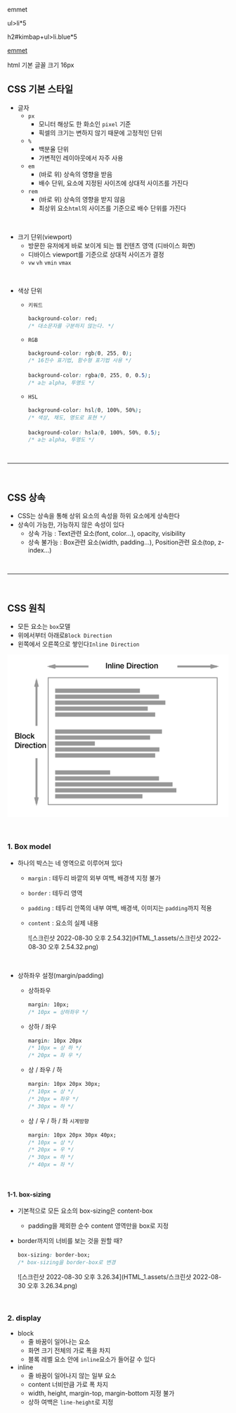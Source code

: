 emmet

ul>li*5

h2#kimbap+ul>li.blue*5

[emmet](https://docs.emmet.io/abbreviations/syntax/)

html 기본 글꼴 크기 16px



## CSS 기본 스타일

- 글자
  - `px`
    - 모니터 해상도 한 화소인 `pixel` 기준
    - 픽셀의 크기는 변하지 않기 때문에 고정적인 단위
  - `%`
    - 백분율 단위
    - 가변적인 레이아웃에서 자주 사용
  - `em`
    - (바로 위) 상속의 영향을 받음
    - 배수 단위, 요소에 지정된 사이즈에 상대적 사이즈를 가진다
  - `rem`
    - (바로 위) 상속의 영향을 받지 않음
    - 최상위 요소`html`의 사이즈를 기준으로 배수 단위를 가진다

<br>

- 크기 단위(viewport)
  - 방문한 유저에게 바로 보이게 되는 웹 컨텐츠 영역 (디바이스 화면)
  - 디바이스 viewport를 기준으로 상대적 사이즈가 결정
  - `vw` `vh` `vmin` `vmax`

<br>

- 색상 단위

  - `키워드`

    ```css
    background-color: red;
    /* 대소문자를 구분하지 않는다. */
    ```

  - `RGB`

    ```css
    background-color: rgb(0, 255, 0);
    /* 16진수 표기법, 함수형 표기법 사용 */
    
    background-color: rgba(0, 255, 0, 0.5);
    /* a는 alpha, 투명도 */
    ```

  - `HSL`

    ```css
    background-color: hsl(0, 100%, 50%);
    /* 색상, 채도, 명도로 표현 */
    
    background-color: hsla(0, 100%, 50%, 0.5);
    /* a는 alpha, 투명도 */
    ```

<br>

---

<br>

## CSS 상속

- CSS는 상속을 통해 상위 요소의 속성을 하위 요소에게 상속한다
- 상속이 가능한, 가능하지 않은 속성이 있다
  - 상속 가능 : Text관련 요소(font, color...), opacity, visibility
  - 상속 불가능 : Box관련 요소(width, padding...), Position관련 요소(top, z-index...)

<br>

---

<br>

## CSS 원칙

- 모든 요소는 `box`모델
- 위에서부터 아래로`Block Direction`
- 왼쪽에서 오른쪽으로 쌓인다`Inline Direction`

![mdn-horizontal](HTML_1.assets/mdn-horizontal.png)

<br>

### 1. Box model

- 하나의 박스는 네 영역으로 이루어져 있다

  - `margin` : 테두리 바깥의 외부 여백, 배경색 지정 불가

  - `border` : 테두리 영역

  - `padding` : 테두리 안쪽의 내부 여백, 배경색, 이미지는 `padding`까지 적용

  - `content` : 요소의 실제 내용

    ![스크린샷 2022-08-30 오후 2.54.32](HTML_1.assets/스크린샷 2022-08-30 오후 2.54.32.png)

<br>

- 상하좌우 설정(margin/padding)

  - 상하좌우

    ```css
    margin: 10px;
    /* 10px = 상하좌우 */
    ```

  - 상하 / 좌우

    ```css
    margin: 10px 20px
    /* 10px = 상 하 */
    /* 20px = 좌 우 */
    ```

  - 상 / 좌우 / 하

    ```css  
    margin: 10px 20px 30px;
    /* 10px = 상 */
    /* 20px = 좌우 */
    /* 30px = 하 */
    ```

  - 상 / 우 / 하 / 좌 `시계방향`

    ```css
    margin: 10px 20px 30px 40px;
    /* 10px = 상 */
    /* 20px = 우 */
    /* 30px = 하 */
    /* 40px = 좌 */
    ```

<br>

#### 1-1. box-sizing

- 기본적으로 모든 요소의 box-sizing은 content-box

  - padding을 제외한 순수 content 영역만을 box로 지정

- border까지의 너비를 보는 것을 원할 때?

  ```css
  box-sizing: border-box;
  /* box-sizing을 border-box로 변경
  ```

  ![스크린샷 2022-08-30 오후 3.26.34](HTML_1.assets/스크린샷 2022-08-30 오후 3.26.34.png)

<br>

### 2. display

- block
  - 줄 바꿈이 일어나는 요소
  - 화면 크기 전체의 가로 폭을 차지
  - 블록 레벨 요소 안에 `inline`요소가 들어갈 수 있다 
- inline
  - 줄 바꿈이 일어나지 않는 일부 요소
  - content 너비만큼 가로 폭 차지
  - width, height, margin-top, margin-bottom 지정 불가
  - 상하 여백은 `line-height`로 지정